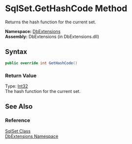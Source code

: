 SqlSet.GetHashCode Method
=========================
Returns the hash function for the current set.

**Namespace:** [DbExtensions][1]  
**Assembly:** DbExtensions (in DbExtensions.dll)

Syntax
------

```csharp
public override int GetHashCode()
```

### Return Value
Type: [Int32][2]  
The hash function for the current set.

See Also
--------

### Reference
[SqlSet Class][3]  
[DbExtensions Namespace][1]  

[1]: ../README.md
[2]: http://msdn.microsoft.com/en-us/library/td2s409d
[3]: README.md